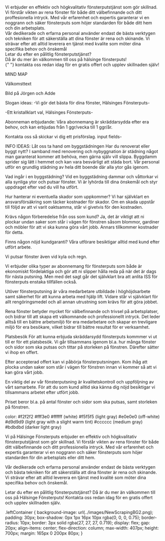 Vi erbjuder en effektiv och högkvalitativ fönsterputstjänst som gör
skillnad. Vi förstår vikten av rena fönster för både ditt
välbefinnande och ditt proffesionella intryck. Med vår erfarenhet
och expertis garanterar vi en noggrann och säker fönsterputs som
höjer standarden för både ditt hem och din arbetsplats. <br />
Vår dedikerade och erfarna personal använder endast de bästa
verktygen och tekniken för att säkerställa att dina fönster är rena
och skinande. Vi strävar efter att alltid leverera en tjänst med
kvalite som möter dina specifika behov och önskemål <br />
Letar du efter en pålitlig fönsterputstjänst? <br />
Då är du mer än välkommen till oss på hälsinge fönsterputs! <br />{" "}
kontakta oss redan idag för en gratis offert och upplev skillnaden
själv!

MIND MAP

Välkomsttext

Bild på Jörgen och Adde

Slogan ideas:
-Vi gör det bästa för dina fönster, Hälsinges Fönsterputs-

-Ett kristallklart val, Hälsinges Fönsterputs-

Abonneman erbjudande:
Våra abonnemang är skräddarsydda efter era behov, och kan erbjudas från 1 ggr/vecka till 1 ggr/år.

Kontakta oss så skickar vi dig ett prisförslag.
input fields-

INFO IDEAS:
Låt oss ta hand om byggstädningen
Har du renoverat eller byggt nytt? I samband med renovering och nybyggnation är städning något man garanterat kommer att behöva, men gärna själv vill slippa. Byggdamm sprider sig lätt i hemmet och kan vara besvärligt att städa bort. Vår personal utför en grundlig städning av hela ditt boende där alla ytor gås igenom.

Vad ingår i en byggstädning?
Vid en byggstädning dammar och våttorkar vi alla synliga ytor och putsar fönster.
Vi är lyhörda till dina önskemål och styr uppdraget efter vad du vill ha utfört.

Hur hanterar ni eventuella skador som uppkommer?
Vi har självklart en ansvarsförsäkring som täcker kostnader för skador. Om en skada uppstår till följd av att vi varit oaktsamma, står vi givetvis för den kostnaden.

Krävs någon förberedelse från oss som kund?
Ja, det är viktigt att ni plockar undan saker som står i vägen för fönstren såsom blommor, gardiner och möbler för att vi ska kunna göra vårt jobb. Annars tillkommer kostnader för detta.

Finns någon nöjd kundgaranti?
Våra utförare besiktigar alltid med kund efter utfört arbete.

Vi putsar fönster även vid kyla och regn.

Vi erbjuder olika typer av abonnemang för fönsterputs som både är ekonomiskt fördelaktiga och gör att ni slipper hålla reda på när det är dags för nästa putsning. Men med det sagt går det självklart bra att anlita ISS för fönsterputs enstaka tillfällen också.

Utöver fönsterputsning är våra medarbetare utbildade i höghöjdsarbete samt säkerhet för att kunna arbeta med hjälp lift. Vidare står vi självklart för allt rengöringsmedel och all annan utrustning som krävs för att göra jobbet.

Rena fönster betyder mycket för välbefinnande och trivsel på arbetsplatser, och bidrar till att skapa ett välkomnande och professionellt intryck. Det leder alltså till en bättre arbetsmiljö för era medarbetare och skapar en trevligare miljö för era besökare, vilket bidrar till bättre resultat för er verksamhet.

Platsbesök
För att kunna erbjuda skräddarsydd fönsterputs kommmer vi ut till er för ett platsbesök. Vi går tillsammans igenom bl.a. hur många fönster och sidor som ska putsas och tittar på storleken på fönstren. Därefter sätter vi ihop en offert.

Efter accepterad offert kan vi påbörja fönsterputsningen. Kom ihåg att plocka undan saker som står i vägen för fönstren innan vi kommer så att vi kan göra vårt jobb.

En viktig del av vår fönsterputsning är kvalitetskontroll och uppföljning av vårt samarbete. För att du som kund alltid ska känna dig nöjd besiktigar vi tillsammans arbetet efter utfört jobb.

Priset beror bl.a. på antal fönster och sidor som ska putsas, samt storleken på fönstren.

color:
#f2f2f2
#fff3e0
#ffffff (white)
#f5f5f5 (light gray)
#e0e0e0 (off-white)
#d9d9d9 (light gray with a slight warm tint)
#cccccc (medium gray)
#bdbdbd (darker light gray)

Vi på Hälsinge Fönsterputs erbjuder en effektiv och högkvalitativ fönsterputstjänst som gör skillnad. Vi förstår vikten av rena fönster för både ditt välbefinnande och ditt professionella intryck. Med vår erfarenhet och expertis garanterar vi en noggrann och säker fönsterputs som höjer standarden för din arbetsplats eller ditt hem.

Vår dedikerade och erfarna personal använder endast de bästa verktygen och bästa tekniken för att säkerställa att dina fönster är rena och skinande. Vi strävar efter att alltid leverera en tjänst med kvalité som möter dina specifika behov och önskemål.

Letar du efter en pålitlig fönsterputstjänst?
Då är du mer än välkommen till oss på Hälsinge Fönsterputs! Kontakta oss redan idag för en gratis offert och upplev skillnaden själv.

.leftContainer {
background-image: url(../images/NewScrapingBG2.png);
padding: 30px;
box-shadow: 0px 1px 16px 10px rgba(0, 0, 0, 0.75);
border-radius: 10px;
border: 3px solid rgba(27, 27, 27, 0.719);
display: flex;
gap: 20px;
align-items: center;
flex-direction: column;
max-width: 407px;
height: 700px;
margin: 165px 0 200px 80px;
}
